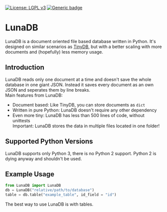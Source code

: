 [![License: LGPL v3](https://img.shields.io/badge/License-LGPL%20v3-blue.svg)](https://www.gnu.org/licenses/lgpl-3.0)
[![Generic badge](https://img.shields.io/badge/Python%20Version-3.x-green.svg)]()
# LunaDB
LunaDB is a document oriented file based database written in Python. It's designed on similar scenarios as [TinyDB](https://github.com/msiemens/tinydb), but with a better scaling with more documents and (hopefully) less memory usage. 
## Introduction
LunaDB reads only one document at a time and doesn't save the whole database in one giant JSON. Instead it saves every document as an own JSON and seperates them by line breaks.  
Main features from LunaDB:
* Document based: Like TinyDB, you can store documents as `dict`
* Written in pure Python: LunaDB doesn't require any other dependency
* Even more tiny: LunaDB has less than 500 lines of code, without unittests  
Important: LunaDB stores the data in multiple files located in one folder!
## Supported Python Versions
LunaDB supports only Python 3, there is no Python 2 support. Python 2 is dying anyway and shouldn't be used.

## Example Usage
```python
from LunaDB import LunaDB
db = LunaDB("relative/path/to/database")
table = db.table("example_table", id_field = "id")
```
The best way to use LunaDB is with tables. 